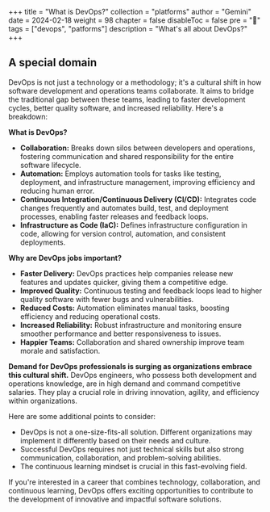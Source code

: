 +++
title = "What is DevOps?"
collection = "platforms"
author = "Gemini"
date = 2024-02-18
weight = 98
chapter = false
disableToc = false
pre = "<b>📜</b>"
tags = ["devops", "patforms"]
description = "What's all about DevOps?"
+++

## A special domain

DevOps is not just a technology or a methodology; it's a cultural shift in how software development and operations teams collaborate. It aims to bridge the traditional gap between these teams, leading to faster development cycles, better quality software, and increased reliability. Here's a breakdown:

**What is DevOps?**

* **Collaboration:** Breaks down silos between developers and operations, fostering communication and shared responsibility for the entire software lifecycle.
* **Automation:** Employs automation tools for tasks like testing, deployment, and infrastructure management, improving efficiency and reducing human error.
* **Continuous Integration/Continuous Delivery (CI/CD):** Integrates code changes frequently and automates build, test, and deployment processes, enabling faster releases and feedback loops.
* **Infrastructure as Code (IaC):** Defines infrastructure configuration in code, allowing for version control, automation, and consistent deployments.

**Why are DevOps jobs important?**

* **Faster Delivery:** DevOps practices help companies release new features and updates quicker, giving them a competitive edge.
* **Improved Quality:** Continuous testing and feedback loops lead to higher quality software with fewer bugs and vulnerabilities.
* **Reduced Costs:** Automation eliminates manual tasks, boosting efficiency and reducing operational costs.
* **Increased Reliability:** Robust infrastructure and monitoring ensure smoother performance and better responsiveness to issues.
* **Happier Teams:** Collaboration and shared ownership improve team morale and satisfaction.

**Demand for DevOps professionals is surging as organizations embrace this cultural shift.** DevOps engineers, who possess both development and operations knowledge, are in high demand and command competitive salaries. They play a crucial role in driving innovation, agility, and efficiency within organizations.

Here are some additional points to consider:

* DevOps is not a one-size-fits-all solution. Different organizations may implement it differently based on their needs and culture.
* Successful DevOps requires not just technical skills but also strong communication, collaboration, and problem-solving abilities.
* The continuous learning mindset is crucial in this fast-evolving field.

If you're interested in a career that combines technology, collaboration, and continuous learning, DevOps offers exciting opportunities to contribute to the development of innovative and impactful software solutions.